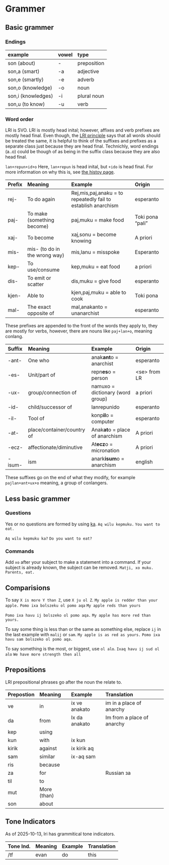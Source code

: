 Grammer
======

Basic grammer
-----------

### Endings
| example | vowel | type |
| :---- | :---- | :---- |
| son (about) | \- | preposition |
| son,a (smart) | \-a | adjective |
| son,e (smartly) | \-e | adverb |
| son,o (knowledge) | \-o | noun |
| son,i (knowledges) | \-i | plural noun |
|  son,u (to know)  | \-u | verb |

### Word order
LRI is SVO. LRI is mostly head inital; however, affixes and verb prefixes are mostly head final. Even though, the [LRI principle](later.md) says that all words should be treated the same, it is helpful to think of the suffixes and prefixes as a separate class just because they are head final. Technichly, word endings (a..o) could be though of as being in the suffix class because they are also head final.

`lan+repun+id+o`
Here, `lan+repun` is head inital, but `+ido` is head final. For more information on why this is, see [the histoy page](/history.md).

| Prefix | Meaning | Example | Origin |
| :---- | :---- | :---- | :---- |
| rej- | To do again | Rej,mis,paj,anaku \= to repeatedly fail to establish anarchism | esperanto |
| paj- | To make (something become) | paj,muku \= make food  | Toki pona “pali” |
| xaj- | To become  | xaj,sonu \= become knowing  | A priori |
| mis- | mis- (to do in the wrong way) | mis,lanu \= misspoke | Esperanto |
| kep- | To use/consume | kep,muku \= eat food | a priori |
| dis- | To emit or scatter | dis,muku \= give food | esperanto  |
| kjen- | Able to | kjen,paj,muku \= able to cook | Toki pona |
| mal- | The exact opposite of | mal,anakanto \= unanarchist | esperanto |

These prefixes are appended to the front of the words they apply to, they are mostly for verbs, however, there are nouns like `paj+lan+o`, meaning conlang.

| Suffix | Meaning | Example | Origin |
| :---- | :---- | :---- | :---- |
| \-ant- | One who | anak**ant**o \= anarchist | esperanto |
| \-es- | Unit/part of | repn**es**o \= person | \<se\> from LR |
| \-ux- | group/connection of | namuxo \= dictionary (word group) | a priori |
| \-id- | child/successor of | lanrepunido | esperanto |
| \-il- | Tool of | konp**il**o \= computer | esperanto |
| \-at- | place/container/country of | Anak**at**o \= place of anarchism | A priori  |
| \-ecz- | affectionate/diminutive | At**ecz**o \= micronation | A priori |
| \-isum- | ism | anark**isum**o \= anarchism | english |

These suffixes go on the end of what they modify, for example `pajlan+ant+ux+o` meaning, a group of conlangers.

Less basic grammer
---
### Questions
Yes or no questions are formed by using [ka](https://almostahexagon2.github.io/lri/#!././vocabulary.md#ka). 
`Aq wilu kepmuku.`
`You want to eat.`

`Aq wilu kepmuku ka?`
`Do you want to eat?`

### Commands
Add `xo` after your subject to make a statement into a command. If your subject is already known, the subject can be removed.
`Matji, xo muku.`
`Parents, eat.`

Comparisions
---
To say `X is more Y than Z`, use `X ju ol Z`.
`My apple is redder than your apple.`
`Pomo ixa bolszeku ol pomo aqa`
`My apple reds than yours`

`Pomo ixa havu ij bolszeko ol pomo aqa.`
`My apple has more red than yours.`

To say some thing is less than or the same as something else, replace `ij` in the last example with `malij` or `sam`.
`My apple is as red as yours.`
`Pomo ixa havu sam bolszeko ol pomo aqa.`

To say something is the most, or biggest, use `ol alo`.
`Ixaq havu ij sud ol alo`
`We have more strength then all`

Prepositions
----
LRI prepositional phrases go after the noun the relate to.

| Prepostion | Meaning | Example | Translation |
| :---- | :---- | :---- | :---- |
| ve | in | ix ve anakato | im in a place of anarchy |
| da | from | Ix da anakato | Im from a place of anarchy |
| kep | using |  |  |
| kun | with | ix kun  |  |
| kirik | against | ix kirik aq |  |
| sam | similar | ix-aq sam |  |
| ris | because |  |  |
| za | for |  | Russian за |
| til | to |  |  |
| mut | More (than) |  |  |
| son | about |  |  |

Tone Indicators 
---
As of 2025-10-13, lri has grammitical tone indicators. 

| Tone Ind. | Meaning | Example | Translation |
| --------- | -------| ----- | ---- |
| /tf | evan | do    | this  |

